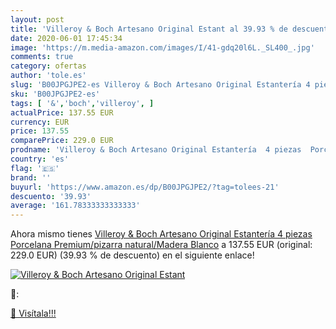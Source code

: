 ```yaml
---
layout: post
title: 'Villeroy & Boch Artesano Original Estant al 39.93 % de descuento'
date: 2020-06-01 17:45:34
image: 'https://m.media-amazon.com/images/I/41-gdq20l6L._SL400_.jpg'
comments: true
category: ofertas
author: 'tole.es'
slug: 'B00JPGJPE2-es Villeroy & Boch Artesano Original Estantería 4 piezas...'
sku: 'B00JPGJPE2-es'
tags: [ '&','boch','villeroy', ]
actualPrice: 137.55 EUR
currency: EUR
price: 137.55
comparePrice: 229.0 EUR
prodname: 'Villeroy & Boch Artesano Original Estantería  4 piezas  Porcelana Premium/pizarra natural/Madera  Blanco'
country: 'es'
flag: '🇪🇸'
brand: ''
buyurl: 'https://www.amazon.es/dp/B00JPGJPE2/?tag=tolees-21'
descuento: '39.93'
average: '161.78333333333333'
---
```


Ahora mismo tienes [Villeroy & Boch Artesano Original Estantería  4 piezas  Porcelana Premium/pizarra natural/Madera  Blanco](https://www.amazon.es/dp/B00JPGJPE2/?tag=tolees-21) a 137.55 EUR (original: 229.0 EUR) (39.93 %  de descuento) en el siguiente enlace!

[![Villeroy & Boch Artesano Original Estant](https://m.media-amazon.com/images/I/41-gdq20l6L._SL400_.jpg)](https://www.amazon.es/dp/B00JPGJPE2/?tag=tolees-21)

🔎:


[🛒 Visítala!!!](https://www.amazon.es/dp/B00JPGJPE2/?tag=tolees-21)
